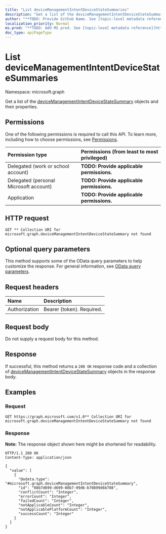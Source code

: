 ```yaml
---
title: "List deviceManagementIntentDeviceStateSummaries"
description: "Get a list of the deviceManagementIntentDeviceStateSummary objects and their properties."
author: "**TODO: Provide Github Name. See [topic-level metadata reference](https://msgo.azurewebsites.net/add/document/guidelines/metadata.html#topic-level-metadata)**"
localization_priority: Normal
ms.prod: "**TODO: Add MS prod. See [topic-level metadata reference](https://msgo.azurewebsites.net/add/document/guidelines/metadata.html#topic-level-metadata)**"
doc_type: apiPageType
---
```


# List deviceManagementIntentDeviceStateSummaries
Namespace: microsoft.graph



Get a list of the [deviceManagementIntentDeviceStateSummary](../resources/devicemanagementintentdevicestatesummary.md) objects and their properties.

## Permissions
One of the following permissions is required to call this API. To learn more, including how to choose permissions, see [Permissions](/graph/permissions-reference).

|Permission type|Permissions (from least to most privileged)|
|:---|:---|
|Delegated (work or school account)|**TODO: Provide applicable permissions.**|
|Delegated (personal Microsoft account)|**TODO: Provide applicable permissions.**|
|Application|**TODO: Provide applicable permissions.**|

## HTTP request

<!-- {
  "blockType": "ignored"
}
-->
``` http
GET ** Collection URI for microsoft.graph.deviceManagementIntentDeviceStateSummary not found
```

## Optional query parameters
This method supports some of the OData query parameters to help customize the response. For general information, see [OData query parameters](/graph/query-parameters).

## Request headers
|Name|Description|
|:---|:---|
|Authorization|Bearer {token}. Required.|

## Request body
Do not supply a request body for this method.

## Response

If successful, this method returns a `200 OK` response code and a collection of [deviceManagementIntentDeviceStateSummary](../resources/devicemanagementintentdevicestatesummary.md) objects in the response body.

## Examples

### Request
<!-- {
  "blockType": "request",
  "name": "list_devicemanagementintentdevicestatesummary"
}
-->
``` http
GET https://graph.microsoft.com/v1.0** Collection URI for microsoft.graph.deviceManagementIntentDeviceStateSummary not found
```


### Response
**Note:** The response object shown here might be shortened for readability.
<!-- {
  "blockType": "response",
  "truncated": true,
  "@odata.type": "Collection(microsoft.graph.deviceManagementIntentDeviceStateSummary)"
}
-->
``` http
HTTP/1.1 200 OK
Content-Type: application/json

{
  "value": [
    {
      "@odata.type": "#microsoft.graph.deviceManagementIntentDeviceStateSummary",
      "id": "08b7d699-d699-08b7-99d6-b70899d6b708",
      "conflictCount": "Integer",
      "errorCount": "Integer",
      "failedCount": "Integer",
      "notApplicableCount": "Integer",
      "notApplicablePlatformCount": "Integer",
      "successCount": "Integer"
    }
  ]
}
```

